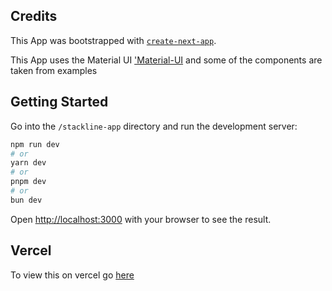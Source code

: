 ## Credits
This App was bootstrapped with [`create-next-app`](https://nextjs.org/docs/app/api-reference/cli/create-next-app).

This App uses the Material UI ['Material-UI](https://mui.com/material-ui/) and some of the components are taken from examples

## Getting Started
Go into the `/stackline-app` directory and run the development server:

```bash
npm run dev
# or
yarn dev
# or
pnpm dev
# or
bun dev
```

Open [http://localhost:3000](http://localhost:3000) with your browser to see the result.


## Vercel

To view this on vercel go [here](https://stackline-app-assessment.vercel.app/)

